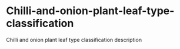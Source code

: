 # Chilli-and-onion-plant-leaf-type-classification
Chilli and onion plant leaf type classification description 
